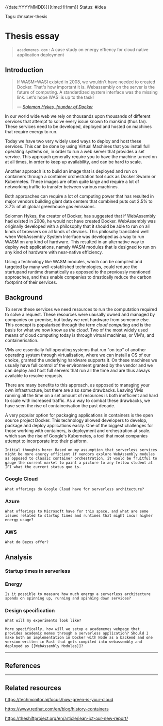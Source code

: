 {{date:YYYYMMDD}}{{time:HHmm}}
Status: #idea

Tags: #msater-thesis

# Thesis essay

> `academemes.com` : A case study on energy effiency for cloud native application deployment

## Introduction

> If WASM+WASI existed in 2008, we wouldn't have needed to created Docker.
> That's how important it is. Webassembly on the server is the future of
> computing. A standardized system interface was the missing link. Let's hope
> WASI is up to the task!
>
> &mdash;
> [_Solomon Hykes, founder of Docker_](https://twitter.com/solomonstre/status/1111004913222324225?lang=en)

<!-- The general topic. -->

In our world wide web we rely on thousands upon thousands of different services that attempt to solve every issue known to mankind (thus far). These services need to be developed, deployed and hosted on machines that require energy to run.

<!-- Two common ways to solve "the cloud" -->

Today we have two very widely used ways to deploy and host these services. This can be done by using Virtual Machines that you install full operating systems on, in order to run a web server that provides a set service. This approach generally require you to have the machine turned on at all times, in order to keep up availability, and can be hard to scale.

Another approach is to build an image that is deployed and run on containers through a container orchestration tool suck as Docker Swarm or Kubernetes. These images are often quite large and require a lot of networking traffic to transfer between various machines.

<!-- The effect of these common ways -->

Both approaches can require a lot of computing power that has resulted in major vendors building giant data centers that combined puts out 2.5% to 3.7% of all global greenhouse gas emissions. <!-- source pending -->

<!-- Introducing a new hot contender that we want to compare with -->

Solomon Hykes, the creator of Docker, has suggested that if WebAssembly had existed in 2008, he would not have created Docker. WebAssembly was originally developed with a philosophy that it should be able to run on all kinds of browsers on all kinds of devices. This philosohy translated well when WebAssembly System Interface was developed as a way to run WASM on any kind of hardware. This resulted in an alternative way to deploy web applications, namely WASM modules that is designed to run on any kind of hardware with near-native efficiency.

<!-- What can we do with this knowledge -->

Using a technology like WASM modules, which can be compiled and targeted by many well-established technologies, could reduce the startupand runtime dramatically as opposed to the previously mentioned approaches, and thus enable companies to drastically reduce the carbon footprint of their services.

<!-- Note: Not 100% sure yet if I want to focus on serverless deployments and functions-as-a-service for the experiments. WASM modules seems like a very good fit for this space, so I'm inclined to approach the further work with Joachim's suggestion for setting up our own serverless sandbox in the Energy Læbs -->

## Background

<!-- Note from Marius: I initially wrote this for my motivation, but after a while I noticed that it might be a bit too detailed and long winded, and perhaps would be better to incorporate as part of the background information for the thesis? -->

To serve these services we need resources to run the computation required to solve a request. These resources were uausally owned and managed by companies on-premise, but today we rent hardware from someone else. This concept is popularised through the term _cloud computing_ and is the basis for what we now know as _the cloud_. Two of the most widely used means of cloud computing today is through virtual machines, or VM's, and containerisation.

VMs are essentially full operating systems that run "on top" of another operating system through virtualisation, where we can install a OS of our choice, granted the underlying hardware supports it. On these machines we usually have full control of the environment granted by the vendor and we can deploy and host full servers that run all the time and are thus always available to resolve requests.

There are many benefits to this approach, as opposed to managing your own infrastructure, but there are also some drawbacks. Leaving VMs running all the time on a set amount of resources is both inefficient and hard to scale with increased traffic. As a way to combat these drawbacks, we have seen the rise of containerisation the past decade.

A very popular option for packaging applications in containers is the open source project Docker. This technology allowed developers to develop, package and deploy applications easily. One of the biggest challenges for those working with containers, is deployment and orchestration at scale. which saw the rise of Google's Kubernetes, a tool that most companies attempt to incorporate into their platform.

`Initial thoughts here: Based on my assumption that serverless services might be more energy efficient if vendors explore WebAssembly modules as opposed to classic container orchestration, it would be fruitful to gauge the current market to paint a picture to any fellow student at IFI what the current status quo is.`

### Google Cloud

`What offerings do Google Cloud have for serverless architecture?`

### Azure

`What offerings to Microsoft have for this space, and what are some issues related to startup times and runtimes that might incur higher energy usage?`

### AWS

`What do Bezos offer?`

## Analysis

### Startup times in serverless

### Energy

`Is it possible to measure how much energy a serverless architecture spends on spinning up, running and spinning down services?`

### Design specification

`What will my experiments look like?`

`More specifically, how will we setup a academemes webpage that provides academic memes through a serverless application? Should I make both an implementation in Docker with Node as a backend and one version written in Rust that gets compiled into webassembly and deployed as [[WebAssembly Modules]]?`

---

## References


---

## Related resources

<https://techmonitor.ai/focus/how-green-is-your-cloud>

<https://www.redhat.com/en/blog/history-containers>

<https://theshiftproject.org/en/article/lean-ict-our-new-report/>